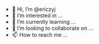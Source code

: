 - 👋 Hi, I’m @ericzyj
- 👀 I’m interested in ...
- 🌱 I’m currently learning ...
- 💞️ I’m looking to collaborate on ...
- 📫 How to reach me ...

<!---
ericzyj/ericzyj is a ✨ special ✨ repository because its `README.md` (this file) appears on your GitHub profile.
You can click the Preview link to take a look at your changes.
--->
